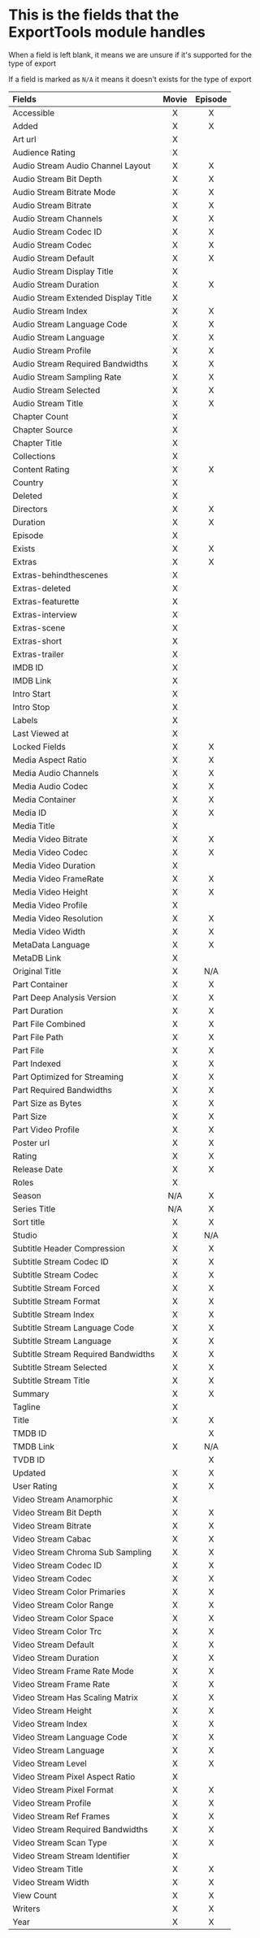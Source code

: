 # This is the fields that the ExportTools module handles

When a field is left blank, it means we are unsure if it's supported for the type of export

If a field is marked as `N/A` it means it doesn't exists for the type of export

| Fields  | Movie | Episode |
| :------------- | :-------------: | :-------------: |
Accessible|X|X
Added|X|X
Art url|X|
Audience Rating|X|
Audio Stream Audio Channel Layout|X|X
Audio Stream Bit Depth|X|X
Audio Stream Bitrate Mode|X|X
Audio Stream Bitrate|X|X
Audio Stream Channels|X|X
Audio Stream Codec ID|X|X
Audio Stream Codec|X|X
Audio Stream Default|X|X
Audio Stream Display Title|X|
Audio Stream Duration|X|X
Audio Stream Extended Display Title|X|
Audio Stream Index|X|X
Audio Stream Language Code|X|X
Audio Stream Language|X|X
Audio Stream Profile|X|X
Audio Stream Required Bandwidths|X|X
Audio Stream Sampling Rate|X|X
Audio Stream Selected|X|X
Audio Stream Title|X|X
Chapter Count|X|
Chapter Source|X|
Chapter Title|X|
Collections|X|
Content Rating|X|X
Country|X|
Deleted|X|
Directors|X|X
Duration|X|X
Episode|X|
Exists|X|X
Extras|X|X
Extras-behindthescenes|X|
Extras-deleted|X|
Extras-featurette|X|
Extras-interview|X|
Extras-scene|X|
Extras-short|X|
Extras-trailer|X|
IMDB ID|X|
IMDB Link|X|
Intro Start|X|
Intro Stop|X|
Labels|X|
Last Viewed at|X|
Locked Fields|X|X
Media Aspect Ratio|X|X
Media Audio Channels|X|X
Media Audio Codec|X|X
Media Container|X|X
Media ID|X|X
Media Title|X|
Media Video Bitrate|X|X
Media Video Codec|X|X
Media Video Duration|X|
Media Video FrameRate|X|X
Media Video Height|X|X
Media Video Profile|X|
Media Video Resolution|X|X
Media Video Width|X|X
MetaData Language|X|X
MetaDB Link|X|
Original Title|X|N/A
Part Container|X|X
Part Deep Analysis Version|X|X
Part Duration|X|X
Part File Combined|X|X
Part File Path|X|X
Part File|X|X
Part Indexed|X|X
Part Optimized for Streaming|X|X
Part Required Bandwidths|X|X
Part Size as Bytes|X|X
Part Size|X|X
Part Video Profile|X|X
Poster url|X|X
Rating|X|X
Release Date|X|X
Roles|X|
Season|N/A|X|
Series Title|N/A|X|
Sort title|X|X
Studio|X|N/A
Subtitle Header Compression|X|X
Subtitle Stream Codec ID|X|X
Subtitle Stream Codec|X|X
Subtitle Stream Forced|X|X
Subtitle Stream Format|X|X
Subtitle Stream Index|X|X
Subtitle Stream Language Code|X|X
Subtitle Stream Language|X|X
Subtitle Stream Required Bandwidths|X|X
Subtitle Stream Selected|X|X
Subtitle Stream Title|X|X
Summary|X|X
Tagline|X|
Title|X|X
TMDB ID||X|
TMDB Link|X|N/A
TVDB ID||X|
Updated|X|X
User Rating|X|X
Video Stream Anamorphic|X|
Video Stream Bit Depth|X|X
Video Stream Bitrate|X|X
Video Stream Cabac|X|X
Video Stream Chroma Sub Sampling|X|X
Video Stream Codec ID|X|X
Video Stream Codec|X|X
Video Stream Color Primaries|X|X
Video Stream Color Range|X|X
Video Stream Color Space|X|X
Video Stream Color Trc|X|X
Video Stream Default|X|X
Video Stream Duration|X|X
Video Stream Frame Rate Mode|X|X
Video Stream Frame Rate|X|X
Video Stream Has Scaling Matrix|X|X
Video Stream Height|X|X
Video Stream Index|X|X
Video Stream Language Code|X|X
Video Stream Language|X|X
Video Stream Level|X|X
Video Stream Pixel Aspect Ratio|X|
Video Stream Pixel Format|X|X
Video Stream Profile|X|X
Video Stream Ref Frames|X|X
Video Stream Required Bandwidths|X|X
Video Stream Scan Type|X|X
Video Stream Stream Identifier|X|
Video Stream Title|X|X
Video Stream Width|X|X
View Count|X|X
Writers|X|X
Year|X|X
